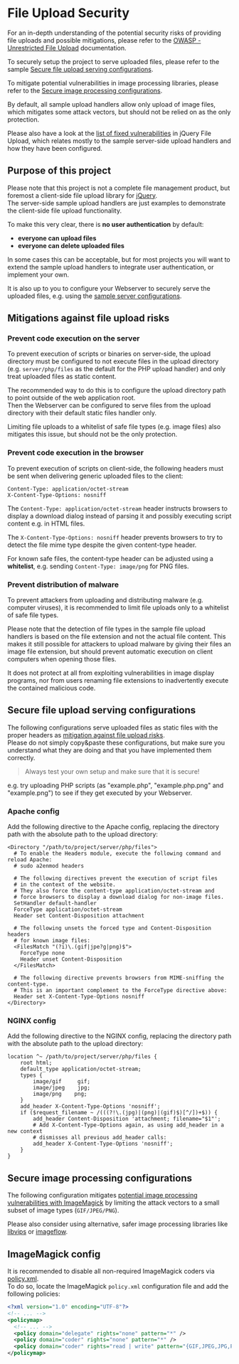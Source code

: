 # File Upload Security

For an in-depth understanding of the potential security risks of providing file
uploads and possible mitigations, please refer to the
[OWASP - Unrestricted File Upload](https://www.owasp.org/index.php/Unrestricted_File_Upload)
documentation.

To securely setup the project to serve uploaded files, please refer to the
sample
[Secure file upload serving configurations](#secure-file-upload-serving-configurations).

To mitigate potential vulnerabilities in image processing libraries, please
refer to the
[Secure image processing configurations](#secure-image-processing-configurations).

By default, all sample upload handlers allow only upload of image files, which
mitigates some attack vectors, but should not be relied on as the only
protection.

Please also have a look at the
[list of fixed vulnerabilities](VULNERABILITIES.md) in jQuery File Upload, which
relates mostly to the sample server-side upload handlers and how they have been
configured.

## Purpose of this project

Please note that this project is not a complete file management product, but
foremost a client-side file upload library for [jQuery](https://jquery.com/).  
The server-side sample upload handlers are just examples to demonstrate the
client-side file upload functionality.

To make this very clear, there is **no user authentication** by default:

- **everyone can upload files**
- **everyone can delete uploaded files**

In some cases this can be acceptable, but for most projects you will want to
extend the sample upload handlers to integrate user authentication, or implement
your own.

It is also up to you to configure your Webserver to securely serve the uploaded
files, e.g. using the
[sample server configurations](#secure-file-upload-serving-configurations).

## Mitigations against file upload risks

### Prevent code execution on the server

To prevent execution of scripts or binaries on server-side, the upload directory
must be configured to not execute files in the upload directory (e.g.
`server/php/files` as the default for the PHP upload handler) and only treat
uploaded files as static content.

The recommended way to do this is to configure the upload directory path to
point outside of the web application root.  
Then the Webserver can be configured to serve files from the upload directory
with their default static files handler only.

Limiting file uploads to a whitelist of safe file types (e.g. image files) also
mitigates this issue, but should not be the only protection.

### Prevent code execution in the browser

To prevent execution of scripts on client-side, the following headers must be
sent when delivering generic uploaded files to the client:

```
Content-Type: application/octet-stream
X-Content-Type-Options: nosniff
```

The `Content-Type: application/octet-stream` header instructs browsers to
display a download dialog instead of parsing it and possibly executing script
content e.g. in HTML files.

The `X-Content-Type-Options: nosniff` header prevents browsers to try to detect
the file mime type despite the given content-type header.

For known safe files, the content-type header can be adjusted using a
**whitelist**, e.g. sending `Content-Type: image/png` for PNG files.

### Prevent distribution of malware

To prevent attackers from uploading and distributing malware (e.g. computer
viruses), it is recommended to limit file uploads only to a whitelist of safe
file types.

Please note that the detection of file types in the sample file upload handlers
is based on the file extension and not the actual file content. This makes it
still possible for attackers to upload malware by giving their files an image
file extension, but should prevent automatic execution on client computers when
opening those files.

It does not protect at all from exploiting vulnerabilities in image display
programs, nor from users renaming file extensions to inadvertently execute the
contained malicious code.

## Secure file upload serving configurations

The following configurations serve uploaded files as static files with the
proper headers as
[mitigation against file upload risks](#mitigations-against-file-upload-risks).  
Please do not simply copy&paste these configurations, but make sure you
understand what they are doing and that you have implemented them correctly.

> Always test your own setup and make sure that it is secure!

e.g. try uploading PHP scripts (as "example.php", "example.php.png" and
"example.png") to see if they get executed by your Webserver.

### Apache config

Add the following directive to the Apache config, replacing the directory path
with the absolute path to the upload directory:

```ApacheConf
<Directory "/path/to/project/server/php/files">
  # To enable the Headers module, execute the following command and reload Apache:
  # sudo a2enmod headers

  # The following directives prevent the execution of script files
  # in the context of the website.
  # They also force the content-type application/octet-stream and
  # force browsers to display a download dialog for non-image files.
  SetHandler default-handler
  ForceType application/octet-stream
  Header set Content-Disposition attachment

  # The following unsets the forced type and Content-Disposition headers
  # for known image files:
  <FilesMatch "(?i)\.(gif|jpe?g|png)$">
    ForceType none
    Header unset Content-Disposition
  </FilesMatch>

  # The following directive prevents browsers from MIME-sniffing the content-type.
  # This is an important complement to the ForceType directive above:
  Header set X-Content-Type-Options nosniff
</Directory>
```

### NGINX config

Add the following directive to the NGINX config, replacing the directory path
with the absolute path to the upload directory:

```Nginx
location ^~ /path/to/project/server/php/files {
    root html;
    default_type application/octet-stream;
    types {
        image/gif     gif;
        image/jpeg    jpg;
        image/png    png;
    }
    add_header X-Content-Type-Options 'nosniff';
    if ($request_filename ~ /(((?!\.(jpg)|(png)|(gif)$)[^/])+$)) {
        add_header Content-Disposition 'attachment; filename="$1"';
        # Add X-Content-Type-Options again, as using add_header in a new context
        # dismisses all previous add_header calls:
        add_header X-Content-Type-Options 'nosniff';
    }
}
```

## Secure image processing configurations

The following configuration mitigates
[potential image processing vulnerabilities with ImageMagick](VULNERABILITIES.md#potential-vulnerabilities-with-php-imagemagick)
by limiting the attack vectors to a small subset of image types
(`GIF/JPEG/PNG`).

Please also consider using alternative, safer image processing libraries like
[libvips](https://github.com/libvips/libvips) or
[imageflow](https://github.com/imazen/imageflow).

## ImageMagick config

It is recommended to disable all non-required ImageMagick coders via
[policy.xml](https://wiki.debian.org/imagemagick/security).  
To do so, locate the ImageMagick `policy.xml` configuration file and add the
following policies:

```xml
<?xml version="1.0" encoding="UTF-8"?>
<!-- ... -->
<policymap>
  <!-- ... -->
  <policy domain="delegate" rights="none" pattern="*" />
  <policy domain="coder" rights="none" pattern="*" />
  <policy domain="coder" rights="read | write" pattern="{GIF,JPEG,JPG,PNG}" />
</policymap>
```
